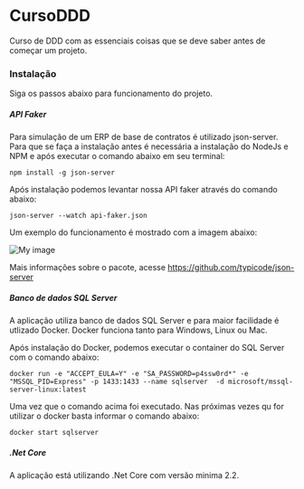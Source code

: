 # CursoDDD
Curso de DDD com as essenciais coisas que se deve saber antes de começar um projeto.

### Instalação

Siga os passos abaixo para funcionamento do projeto.

##### API Faker

Para simulação de um ERP de base de contratos é utilizado json-server. Para que se faça a instalação antes é necessária a instalação do NodeJs e NPM e após executar o comando abaixo em seu terminal:

``npm install -g json-server``

Após instalação podemos levantar nossa API faker através do comando abaixo:

``json-server --watch api-faker.json``

Um exemplo do funcionamento é mostrado com a imagem abaixo:

![My image](https://github.com/StephanyBatista/CursoDDD/blob/master/faker-api-screenshot.JPG)

Mais informações sobre o pacote, acesse https://github.com/typicode/json-server


##### Banco de dados SQL Server

A aplicação utiliza banco de dados SQL Server e para maior facilidade é utlizado Docker. Docker funciona tanto para Windows, Linux ou Mac.

Após instalação do Docker, podemos executar o container do SQL Server com o comando abaixo:

``docker run -e "ACCEPT_EULA=Y" -e "SA_PASSWORD=p4ssw0rd*" -e "MSSQL_PID=Express" -p 1433:1433 --name sqlserver  -d microsoft/mssql-server-linux:latest``

Uma vez que o comando acima foi executado. Nas próximas vezes qu for utilizar o docker basta informar o comando abaixo:

``docker start sqlserver``

##### .Net Core

A aplicação está utilizando .Net Core com versão minima 2.2.
